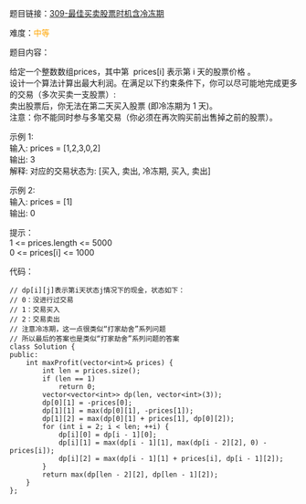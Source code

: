 题目链接：[309-最佳买卖股票时机含冷冻期](https://leetcode-cn.com/problems/best-time-to-buy-and-sell-stock-with-cooldown/)

难度：<font color="Orange">中等</font>

题目内容：

给定一个整数数组prices，其中第  prices[i] 表示第 i 天的股票价格 。​<br>
设计一个算法计算出最大利润。在满足以下约束条件下，你可以尽可能地完成更多的交易（多次买卖一支股票）:<br>
卖出股票后，你无法在第二天买入股票 (即冷冻期为 1 天)。<br>
注意：你不能同时参与多笔交易（你必须在再次购买前出售掉之前的股票）。

示例 1:<br>
输入: prices = [1,2,3,0,2]<br>
输出: 3 <br>
解释: 对应的交易状态为: [买入, 卖出, 冷冻期, 买入, 卖出]

示例 2:<br>
输入: prices = [1]<br>
输出: 0

提示：<br>
1 <= prices.length <= 5000<br>
0 <= prices[i] <= 1000


代码：
```
// dp[i][j]表示第i天状态j情况下的现金，状态如下：
// 0：没进行过交易
// 1：交易买入
// 2：交易卖出
// 注意冷冻期，这一点很类似“打家劫舍”系列问题
// 所以最后的答案也是类似“打家劫舍”系列问题的答案
class Solution {
public:
    int maxProfit(vector<int>& prices) {
        int len = prices.size();
        if (len == 1)
            return 0;
        vector<vector<int>> dp(len, vector<int>(3));
        dp[0][1] = -prices[0];
        dp[1][1] = max(dp[0][1], -prices[1]);
        dp[1][2] = max(dp[0][1] + prices[1], dp[0][2]);
        for (int i = 2; i < len; ++i) {
            dp[i][0] = dp[i - 1][0];
            dp[i][1] = max(dp[i - 1][1], max(dp[i - 2][2], 0) - prices[i]);
            dp[i][2] = max(dp[i - 1][1] + prices[i], dp[i - 1][2]);
        }
        return max(dp[len - 2][2], dp[len - 1][2]);
    }
};
```